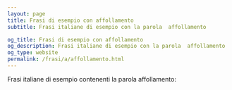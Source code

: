 ```yaml
---
layout: page
title: Frasi di esempio con affollamento 
subtitle: Frasi italiane di esempio con la parola  affollamento

og_title: Frasi di esempio con affollamento 
og_description: Frasi italiane di esempio con la parola  affollamento
og_type: website
permalink: /frasi/a/affollamento.html
---
```


Frasi italiane di esempio contenenti la parola affollamento:


